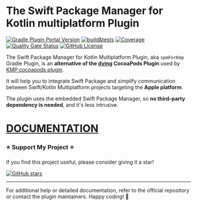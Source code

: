 # The Swift Package Manager for Kotlin multiplatform Plugin

[![Gradle Plugin Portal Version](https://img.shields.io/gradle-plugin-portal/v/io.github.frankois944.spmForKmp)](https://plugins.gradle.org/plugin/io.github.frankois944.spmForKmp)
[![build&tests](https://github.com/frankois944/spm4Kmp/actions/workflows/pre-merge.yaml/badge.svg)](https://github.com/frankois944/spm4Kmp/actions/workflows/pre-merge.yaml)
[![Coverage](https://sonarcloud.io/api/project_badges/measure?project=frankois944_spm4Kmp&metric=coverage)](https://sonarcloud.io/summary/new_code?id=frankois944_spm4Kmp)
[![Quality Gate Status](https://sonarcloud.io/api/project_badges/measure?project=frankois944_spm4Kmp&metric=alert_status)](https://sonarcloud.io/summary/new_code?id=frankois944_spm4Kmp)
[![GitHub License](https://img.shields.io/github/license/frankois944/spm4kmp)](https://github.com/frankois944/spm4Kmp/blob/main/LICENSE)

The Swift Package Manager for Kotlin Multiplatform Plugin, aka `spmForKmp` Gradle Plugin, is an **alternative of the [dying](https://blog.cocoapods.org/CocoaPods-Specs-Repo/) CocoaPods Plugin** used by [KMP cocoapods plugin](https://kotlinlang.org/docs/native-cocoapods.html#set-up-an-environment-to-work-with-cocoapods).

It will help you to integrate Swift Package and simplify communication between Swift/Kotlin Multiplatform projects targeting the **Apple platform**.

The plugin uses the embedded Swift Package Manager, so **no third-party dependency is needed**, and it's less intrusive.

# [DOCUMENTATION](https://frankois944.github.io/spm4Kmp/)

### ⭐️ Support My Project ⭐️

If you find this project useful, please consider giving it a star!  

[![GitHub stars](https://img.shields.io/github/stars/frankois944/spm4Kmp?style=social)](https://github.com/frankois944/spm4Kmp)

---

For additional help or detailed documentation, refer to the official repository or contact the plugin maintainers. Happy coding! 🎉
